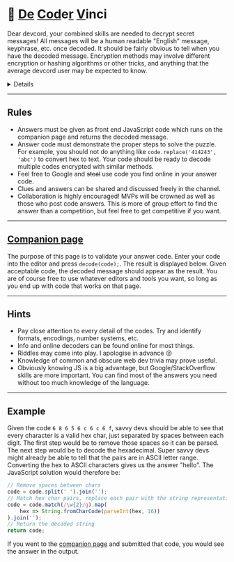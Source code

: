 # 📜   **<u>De</u>  <u>Cod</u>e<u>r</u>  <u>V</u>inci**  


Dear devcord, your combined skills are needed to decrypt secret messages! All messages will be a human readable "English" message, keyphrase, etc. once decoded. It should be fairly obvious to tell when you have the decoded message. Encryption methods may involve different encryption or hashing algorithms or other tricks, and anything that the average devcord user may be expected to know.

<details>🔍 Clues will be given, but may also need to be cracked. The method required to crack a clue may also be a clue. 🐱‍👤</details>

** **
## Rules
  * Answers must be given as front end JavaScript code which runs on the companion page and returns the decoded message.
  * Answer code must demonstrate the proper steps to solve the puzzle. For example, you should not do anything like `code.replace('414243', 'abc')` to convert hex to text. Your code should be ready to decode multiple codes encrypted with similar methods.
  * Feel free to Google and ~~steal~~ use code you find online in your answer code.
  * Clues and answers can be shared and discussed freely in the channel.
  * Collaboration is highly encouraged! MVPs will be crowned as well as those who post code answers. This is more of group effort to find the answer than a competition, but feel free to get competitive if you want.

** **
## [__Companion page__](/decodervinci/)  
  The purpose of this page is to validate your answer code. Enter your code into the editor and press `decode(code);`. The result is displayed below. Given acceptable code, the decoded message should appear as the result. You are of course free to use whatever editors and tools you want, so long as you end up with code that works on that page.

** **
## Hints
  * Pay close attention to every detail of the codes. Try and identify formats, encodings, number systems, etc.
  * Info and online decoders can be found online for most things.
  * Riddles may come into play. I apologise in advance :stuck_out_tongue: 
  * Knowledge of common and obscure web dev trivia may prove useful.
  * Obviously knowing JS is a big advantage, but Google/StackOverflow skills are more important. You can find most of the answers you need without too much knowledge of the language.

** **
## Example
  Given the code `6 8 6 5 6 c 6 c 6 f`, savvy devs should be able to see that every character is a valid hex char, just separated by  spaces between each digit. The first step would be to remove those spaces so it can be parsed. The next step would be to decode the hexadecimal. Super savvy devs might already be able to tell that the pairs are in ASCII letter range. Converting the hex to ASCII characters gives us the answer "hello". The JavaScript solution would therefore be:
```js
// Remove spaces between chars
code = code.split(' ').join('');
// Match hex char pairs, replace each pair with the string representation
code = code.match(/\w{2}/g).map(
    hex => String.fromCharCode(parseInt(hex, 16))
).join('');
// Return the decoded string
return code;
```
If you went to the [companion page](https://deji69.github.io/decodervinci/) and submitted that code, you would see the answer in the output.
